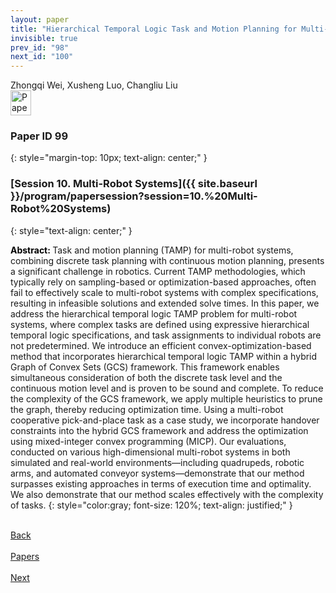 ```yaml
---
layout: paper
title: "Hierarchical Temporal Logic Task and Motion Planning for Multi-Robot Systems"
invisible: true
prev_id: "98"
next_id: "100"
---
```

<div class="paper-authors">
  <div class="paper-author-box">
    <div class="paper-author-name">Zhongqi Wei, Xusheng Luo, Changliu Liu</div>
    <div class="paper-author-uni"></div>
  </div>
</div>

<div class="paper-pdf">
  <div>
    <a href="https://www.roboticsproceedings.org/rss21/p099.pdf" title="Download PDF" target="_blank">
      <img src="{{ site.baseurl }}/images/paper_link_cardinal_red.png" alt="Paper PDF" width="33" height="40" />
    </a>
  </div>
</div>

### Paper ID 99
{: style="margin-top: 10px; text-align: center;" }

### [Session 10. Multi-Robot Systems]({{ site.baseurl }}/program/papersession?session=10.%20Multi-Robot%20Systems)
{: style="text-align: center;" }

<b style="color: black;">Abstract: </b>Task and motion planning (TAMP) for multi-robot systems, combining discrete task planning with continuous motion planning, presents a significant challenge in robotics. Current TAMP methodologies, which typically rely on sampling-based or optimization-based approaches, often fail to effectively scale to multi-robot systems with complex specifications, resulting in infeasible solutions and extended solve times. In this paper, we address the hierarchical temporal logic TAMP problem for multi-robot systems, where complex tasks are defined using expressive hierarchical temporal logic specifications, and task assignments to individual robots are not predetermined. We introduce an efficient convex-optimization-based method that incorporates hierarchical temporal logic TAMP within a hybrid Graph of Convex Sets (GCS) framework. This framework enables simultaneous consideration of both the discrete task level and the continuous motion level and is proven to be sound and complete. To reduce the complexity of the GCS framework, we apply multiple heuristics to prune the graph, thereby reducing optimization time. Using a multi-robot cooperative pick-and-place task as a case study, we incorporate handover constraints into the hybrid GCS framework and address the optimization using mixed-integer convex programming (MICP). Our evaluations, conducted on various high-dimensional multi-robot systems in both simulated and real-world environments—including quadrupeds, robotic arms, and automated conveyor systems—demonstrate that our method surpasses existing approaches in terms of execution time and optimality. We also demonstrate that our method scales effectively with the complexity of tasks.
{: style="color:gray; font-size: 120%; text-align: justified;" }

<div class="paper-menu">
  <div class="paper-menu-inner">
    <a href="{{ site.baseurl }}/program/papers/98/" title="Previous Paper">
            <div class="paper-menu-icon">
                <i class="fa fa-chevron-left"></i><br>
                <span class="paper-menu-label">Back</span>
            </div>
        </a>
    <a href="{{ site.baseurl }}/program/papers" title="All Papers">
      <div class="paper-menu-icon">
        <i class="fa fa-list"></i><br>
        <span class="paper-menu-label">Papers</span>
      </div>
    </a>
    <a href="{{ site.baseurl }}/program/papers/100/" title="Next Paper">
            <div class="paper-menu-icon">
                <i class="fa fa-chevron-right"></i><br>
                <span class="paper-menu-label">Next</span>
            </div>
        </a>
  </div>
</div>
